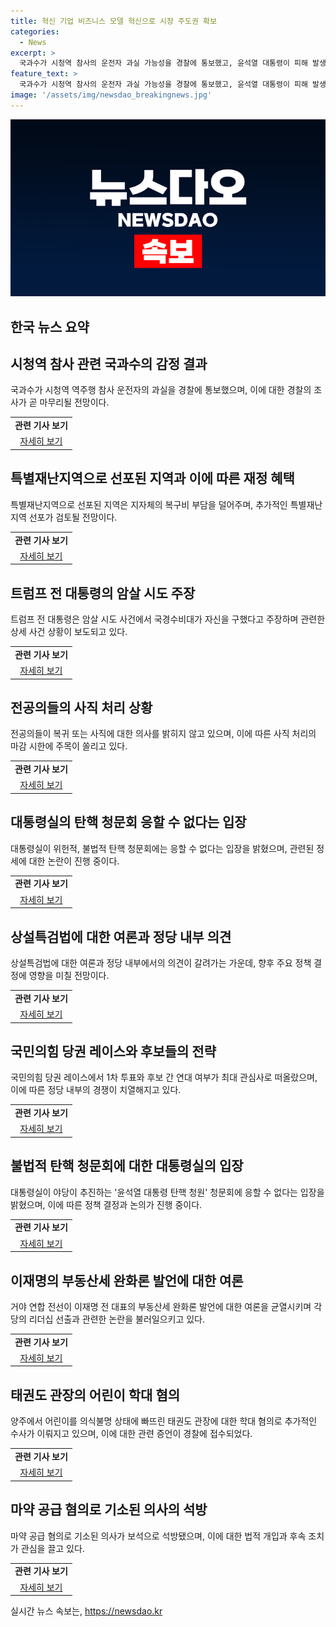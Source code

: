 ```yaml
---
title: 혁신 기업 비즈니스 모델 혁신으로 시장 주도권 확보
categories:
  - News
excerpt: >
  국과수가 시청역 참사의 운전자 과실 가능성을 경찰에 통보했고, 윤석열 대통령이 피해 발생 지역을 특별재난지로 선포했다. 이재명은 종부세 완화론을 제시하며 논란을 빚었고, 전공의들이 사직처리에 무응답에도 국민의힘 당권 레이스가 치열하게 진행되고 있다. 또한, 트럼프 전 대통령이 국경수비대에 의해 살려졌다고 주장하며 논란이 되고 있다. 
feature_text: >
  국과수가 시청역 참사의 운전자 과실 가능성을 경찰에 통보했고, 윤석열 대통령이 피해 발생 지역을 특별재난지로 선포했다. 이재명은 종부세 완화론을 제시하며 논란을 빚었고, 전공의들이 사직처리에 무응답에도 국민의힘 당권 레이스가 치열하게 진행되고 있다. 또한, 트럼프 전 대통령이 국경수비대에 의해 살려졌다고 주장하며 논란이 되고 있다. 
image: '/assets/img/newsdao_breakingnews.jpg'
---
```


<p><img src="/assets/img/newsdao_breakingnews.jpg" alt="ontimetimes 속보" /></p>

<h2>한국 뉴스 요약</h2>

<h2 data-ke-size="size26">시청역 참사 관련 국과수의 감정 결과</h2>

<p data-ke-size="size16">국과수가 시청역 역주행 참사 운전자의 과실을 경찰에 통보했으며, 이에 대한 경찰의 조사가 곧 마무리될 전망이다.</p>

<table>
  <tr>
    <td style="text-align: center; height: 17px;"><b>관련 기사 보기</b></td>
  </tr>
  <tr>
    <td style="text-align: center; height: 17px;"><a href="https://www.yna.co.kr/view/AKR20240715071700004">자세히 보기</a></td>
  </tr>
</table>

<h2 data-ke-size="size26">특별재난지역으로 선포된 지역과 이에 따른 재정 혜택</h2>

<p data-ke-size="size16">특별재난지역으로 선포된 지역은 지자체의 복구비 부담을 덜어주며, 추가적인 특별재난지역 선포가 검토될 전망이다.</p>

<table>
  <tr>
    <td style="text-align: center; height: 17px;"><b>관련 기사 보기</b></td>
  </tr>
  <tr>
    <td style="text-align: center; height: 17px;"><a href="https://www.yna.co.kr/view/AKR20240715079751001">자세히 보기</a></td>
  </tr>
</table>

<h2 data-ke-size="size26">트럼프 전 대통령의 암살 시도 주장</h2>

<p data-ke-size="size16">트럼프 전 대통령은 암살 시도 사건에서 국경수비대가 자신을 구했다고 주장하며 관련한 상세 사건 상황이 보도되고 있다.</p>

<table>
  <tr>
    <td style="text-align: center; height: 17px;"><b>관련 기사 보기</b></td>
  </tr>
  <tr>
    <td style="text-align: center; height: 17px;"><a href="https://www.yna.co.kr/view/AKR20240715048600009">자세히 보기</a></td>
  </tr>
</table>

<h2 data-ke-size="size26">전공의들의 사직 처리 상황</h2>

<p data-ke-size="size16">전공의들이 복귀 또는 사직에 대한 의사를 밝히지 않고 있으며, 이에 따른 사직 처리의 마감 시한에 주목이 쏠리고 있다.</p>

<table>
  <tr>
    <td style="text-align: center; height: 17px;"><b>관련 기사 보기</b></td>
  </tr>
  <tr>
    <td style="text-align: center; height: 17px;"><a href="https://www.yna.co.kr/view/AKR20240715068500530">자세히 보기</a></td>
  </tr>
</table>

<h2 data-ke-size="size26">대통령실의 탄핵 청문회 응할 수 없다는 입장</h2>

<p data-ke-size="size16">대통령실이 위헌적, 불법적 탄핵 청문회에는 응할 수 없다는 입장을 밝혔으며, 관련된 정세에 대한 논란이 진행 중이다.</p>

<table>
  <tr>
    <td style="text-align: center; height: 17px;"><b>관련 기사 보기</b></td>
  </tr>
  <tr>
    <td style="text-align: center; height: 17px;"><a href="https://www.yna.co.kr/view/AKR20240715070000001">자세히 보기</a></td>
  </tr>
</table>

<h2 data-ke-size="size26">상설특검법에 대한 여론과 정당 내부 의견</h2>

<p data-ke-size="size16">상설특검법에 대한 여론과 정당 내부에서의 의견이 갈려가는 가운데, 향후 주요 정책 결정에 영향을 미칠 전망이다.</p>

<table>
  <tr>
    <td style="text-align: center; height: 17px;"><b>관련 기사 보기</b></td>
  </tr>
  <tr>
    <td style="text-align: center; height: 17px;"><a href="https://www.yna.co.kr/view/AKR20240715074300001">자세히 보기</a></td>
  </tr>
</table>

<h2 data-ke-size="size26">국민의힘 당권 레이스와 후보들의 전략</h2>

<p data-ke-size="size16">국민의힘 당권 레이스에서 1차 투표와 후보 간 연대 여부가 최대 관심사로 떠올랐으며, 이에 따른 정당 내부의 경쟁이 치열해지고 있다.</p>

<table>
  <tr>
    <td style="text-align: center; height: 17px;"><b>관련 기사 보기</b></td>
  </tr>
  <tr>
    <td style="text-align: center; height: 17px;"><a href="https://www.yna.co.kr/view/AKR20240715061200001">자세히 보기</a></td>
  </tr>
</table>

<h2 data-ke-size="size26">불법적 탄핵 청문회에 대한 대통령실의 입장</h2>

<p data-ke-size="size16">대통령실이 야당이 추진하는 '윤석열 대통령 탄핵 청원' 청문회에 응할 수 없다는 입장을 밝혔으며, 이에 따른 정책 결정과 논의가 진행 중이다.</p>

<table>
  <tr>
    <td style="text-align: center; height: 17px;"><b>관련 기사 보기</b></td>
  </tr>
  <tr>
    <td style="text-align: center; height: 17px;"><a href="https://www.yna.co.kr/view/AKR20240715070000001">자세히 보기</a></td>
  </tr>
</table>

<h2 data-ke-size="size26">이재명의 부동산세 완화론 발언에 대한 여론</h2>

<p data-ke-size="size16">거야 연합 전선이 이재명 전 대표의 부동산세 완화론 발언에 대한 여론을 균열시키며 각 당의 리더십 선출과 관련한 논란을 불러일으키고 있다.</p>

<table>
  <tr>
    <td style="text-align: center; height: 17px;"><b>관련 기사 보기</b></td>
  </tr>
  <tr>
    <td style="text-align: center; height: 17px;"><a href="https://www.yna.co.kr/view/AKR20240715063000001">자세히 보기</a></td>
  </tr>
</table>

<h2 data-ke-size="size26">태권도 관장의 어린이 학대 혐의</h2>

<p data-ke-size="size16">양주에서 어린이를 의식불명 상태에 빠뜨린 태권도 관장에 대한 학대 혐의로 추가적인 수사가 이뤄지고 있으며, 이에 대한 관련 증언이 경찰에 접수되었다.</p>

<table>
  <tr>
    <td style="text-align: center; height: 17px;"><b>관련 기사 보기</b></td>
  </tr>
  <tr>
    <td style="text-align: center; height: 17px;"><a href="https://www.yna.co.kr/view/AKR20240715066900060">자세히 보기</a></td>
  </tr>
</table>

<h2 data-ke-size="size26">마약 공급 혐의로 기소된 의사의 석방</h2>

<p data-ke-size="size16">마약 공급 혐의로 기소된 의사가 보석으로 석방됐으며, 이에 대한 법적 개입과 후속 조치가 관심을 끌고 있다.</p>

<table>
  <tr>
    <td style="text-align: center; height: 17px;"><b>관련 기사 보기</b></td>
  </tr>
  <tr>
    <td style="text-align: center; height: 17px;"><a href="https://www.yna.co.kr/view/AKR20240715057400065">자세히 보기</a></td>
  </tr>
</table>
실시간 뉴스 속보는, <a href="https://newsdao.kr" rel="dofollow">https://newsdao.kr</a>


